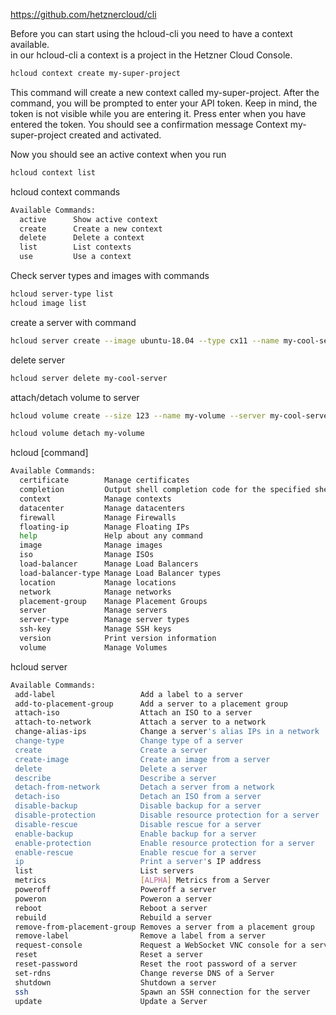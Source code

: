 https://github.com/hetznercloud/cli  

Before you can start using the hcloud-cli you need to have a context available.  
in our hcloud-cli a context is a project in the Hetzner Cloud Console. 
```bash
hcloud context create my-super-project
```

This command will create a new context called my-super-project. After the command, you will be prompted to enter your API token. Keep in mind, the token is not visible while you are entering it. Press enter when you have entered the token. You should see a confirmation message Context my-super-project created and activated.

Now you should see an active context when you run
```bash
hcloud context list
```
hcloud context commands
```bash
Available Commands:
  active      Show active context
  create      Create a new context
  delete      Delete a context
  list        List contexts
  use         Use a context
```

Check server types and images with commands
```bash
hcloud server-type list  
hcloud image list 
```

create a server with command
```bash
hcloud server create --image ubuntu-18.04 --type cx11 --name my-cool-server  
```

delete server 
```bash
hcloud server delete my-cool-server
```

attach/detach volume to server
```bash
hcloud volume create --size 123 --name my-volume --server my-cool-server

hcloud volume detach my-volume
```


hcloud [command]
```bash
Available Commands:
  certificate        Manage certificates
  completion         Output shell completion code for the specified shell
  context            Manage contexts
  datacenter         Manage datacenters
  firewall           Manage Firewalls
  floating-ip        Manage Floating IPs
  help               Help about any command
  image              Manage images
  iso                Manage ISOs
  load-balancer      Manage Load Balancers
  load-balancer-type Manage Load Balancer types
  location           Manage locations
  network            Manage networks
  placement-group    Manage Placement Groups
  server             Manage servers
  server-type        Manage server types
  ssh-key            Manage SSH keys
  version            Print version information
  volume             Manage Volumes
 ```
 
 hcloud server  
 ```bash
 Available Commands:
  add-label                   Add a label to a server
  add-to-placement-group      Add a server to a placement group
  attach-iso                  Attach an ISO to a server
  attach-to-network           Attach a server to a network
  change-alias-ips            Change a server's alias IPs in a network
  change-type                 Change type of a server
  create                      Create a server
  create-image                Create an image from a server
  delete                      Delete a server
  describe                    Describe a server
  detach-from-network         Detach a server from a network
  detach-iso                  Detach an ISO from a server
  disable-backup              Disable backup for a server
  disable-protection          Disable resource protection for a server
  disable-rescue              Disable rescue for a server
  enable-backup               Enable backup for a server
  enable-protection           Enable resource protection for a server
  enable-rescue               Enable rescue for a server
  ip                          Print a server's IP address
  list                        List servers
  metrics                     [ALPHA] Metrics from a Server
  poweroff                    Poweroff a server
  poweron                     Poweron a server
  reboot                      Reboot a server
  rebuild                     Rebuild a server
  remove-from-placement-group Removes a server from a placement group
  remove-label                Remove a label from a server
  request-console             Request a WebSocket VNC console for a server
  reset                       Reset a server
  reset-password              Reset the root password of a server
  set-rdns                    Change reverse DNS of a Server
  shutdown                    Shutdown a server
  ssh                         Spawn an SSH connection for the server
  update                      Update a Server
 ```
